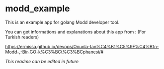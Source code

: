 # modd_example

This is an example app for golang Modd developer tool.

You can get informations and explanations about this app from : (For Turkish readers)

https://ermissa.github.io/devops/Onunla-tan%C4%B1%C5%9F%C4%B1n-Modd-,-Bir-GO-k%C3%BCt%C3%BCphanesi/#


*This readme can be edited in future*
